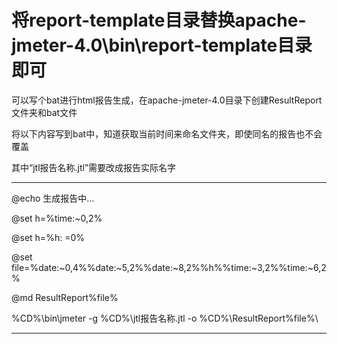 # 将report-template目录替换apache-jmeter-4.0\bin\report-template目录即可


可以写个bat进行html报告生成，在apache-jmeter-4.0目录下创建ResultReport文件夹和bat文件

将以下内容写到bat中，知道获取当前时间来命名文件夹，即使同名的报告也不会覆盖

其中“jtl报告名称.jtl”需要改成报告实际名字

----------------------------------------

@echo 生成报告中...

@set h=%time:~0,2%

@set h=%h: =0%

@set file=%date:~0,4%%date:~5,2%%date:~8,2%%h%%time:~3,2%%time:~6,2%

@md ResultReport\%file%

%CD%\bin\jmeter -g %CD%\jtl报告名称.jtl -o %CD%\ResultReport\%file%\

----------------------------------------
